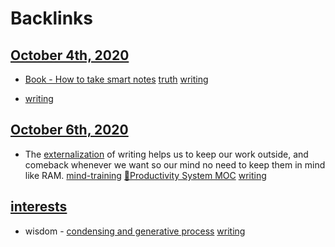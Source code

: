 
# Backlinks
## [October 4th, 2020](<October 4th, 2020.md>)
- [Book - How to take smart notes](<Book - How to take smart notes.md>) [truth](<truth.md>) [writing](<writing.md>)

- [writing](<writing.md>)

## [October 6th, 2020](<October 6th, 2020.md>)
- The [externalization](<externalization.md>) of writing helps us to keep our work outside, and comeback whenever we want so our mind no need to keep them in mind like RAM. [mind-training](<mind-training.md>) [🧭Productivity System MOC](<🧭Productivity System MOC.md>) [writing](<writing.md>)

## [interests](<interests.md>)
- wisdom - [condensing and generative process](<condensing and generative process.md>) [writing](<writing.md>)

